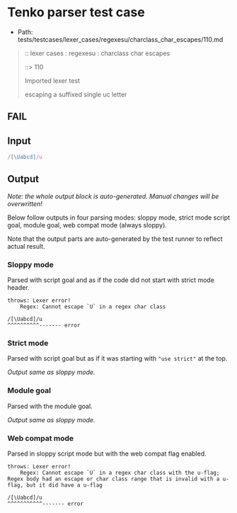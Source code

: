 # Tenko parser test case

- Path: tests/testcases/lexer_cases/regexesu/charclass_char_escapes/110.md

> :: lexer cases : regexesu : charclass char escapes
>
> ::> 110
>
> Imported lexer test
>
> escaping a suffixed single uc letter

## FAIL

## Input

`````js
/[\Uabcd]/u
`````

## Output

_Note: the whole output block is auto-generated. Manual changes will be overwritten!_

Below follow outputs in four parsing modes: sloppy mode, strict mode script goal, module goal, web compat mode (always sloppy).

Note that the output parts are auto-generated by the test runner to reflect actual result.

### Sloppy mode

Parsed with script goal and as if the code did not start with strict mode header.

`````
throws: Lexer error!
    Regex: Cannot escape `U` in a regex char class

/[\Uabcd]/u
^^^^^^^^^^------- error
`````

### Strict mode

Parsed with script goal but as if it was starting with `"use strict"` at the top.

_Output same as sloppy mode._

### Module goal

Parsed with the module goal.

_Output same as sloppy mode._

### Web compat mode

Parsed in sloppy script mode but with the web compat flag enabled.

`````
throws: Lexer error!
    Regex: Cannot escape `U` in a regex char class with the u-flag; Regex body had an escape or char class range that is invalid with a u-flag, but it did have a u-flag

/[\Uabcd]/u
^^^^^^^^^^^------- error
`````

